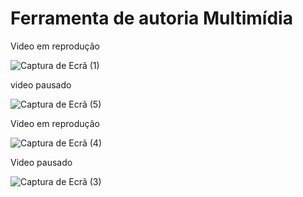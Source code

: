 # Ferramenta de autoria Multimídia

Video em reprodução

![Captura de Ecrã (1)](https://github.com/RuiYuriAfricano/lab-multimidia/assets/95936638/f2f02b6c-2561-4ef1-9492-3b132f2366cf)

video pausado

![Captura de Ecrã (5)](https://github.com/RuiYuriAfricano/lab-multimidia/assets/95936638/2a076670-4219-4fe8-b31a-17d7a308e2ed)

Video em reprodução

![Captura de Ecrã (4)](https://github.com/RuiYuriAfricano/lab-multimidia/assets/95936638/741ca439-1352-46bf-86b4-2738b3d83cb2)

Video pausado

![Captura de Ecrã (3)](https://github.com/RuiYuriAfricano/lab-multimidia/assets/95936638/a7300be8-a2d8-49a6-9718-d94d7315499c)


